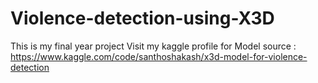 # Violence-detection-using-X3D
This is my final year project
Visit my kaggle profile for Model source :  https://www.kaggle.com/code/santhoshakash/x3d-model-for-violence-detection
